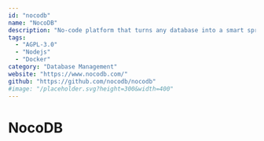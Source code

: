 ```yaml
---
id: "nocodb"
name: "NocoDB"
description: "No-code platform that turns any database into a smart spreadsheet (alternative to Airtable or Smartsheet)."
tags:
  - "AGPL-3.0"
  - "Nodejs"
  - "Docker"
category: "Database Management"
website: "https://www.nocodb.com/"
github: "https://github.com/nocodb/nocodb"
#image: "/placeholder.svg?height=300&width=400"
---
```


# NocoDB
